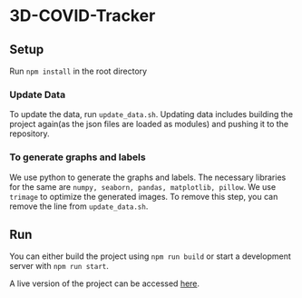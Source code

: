 # 3D-COVID-Tracker

## Setup

Run `npm install` in the root directory

### Update Data

To update the data, run `update_data.sh`.
Updating data includes building the project again(as the json files are loaded as modules) and pushing it to the repository.

### To generate graphs and labels

We use python to generate the graphs and labels. The necessary libraries for the same are `numpy, seaborn, pandas, matplotlib, pillow`.
We use `trimage` to optimize the generated images. To remove this step, you can remove the line from `update_data.sh`.

## Run

You can either build the project using `npm run build` or start a development server with `npm run start`.

A live version of the project can be accessed [here](http://khushmanpatel.com/3D-COVID-Tracker/).
